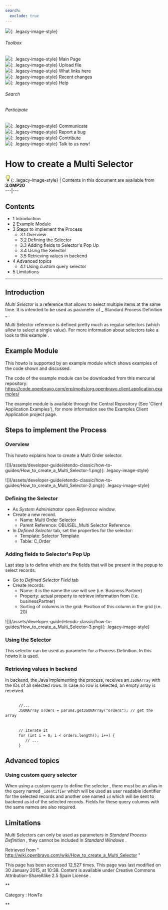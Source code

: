 ```yaml
---
search:
  exclude: true
---
```


![](skins/openbravo/images/social-blogs-sidebar-banner.png){: .legacy-image-style}

######  Toolbox

![](skins/openbravo/images/flecha1.jpg){: .legacy-image-style} Main Page  
![](skins/openbravo/images/flecha1.jpg){: .legacy-image-style} Upload file  
![](skins/openbravo/images/flecha1.jpg){: .legacy-image-style} What links here  
![](skins/openbravo/images/flecha1.jpg){: .legacy-image-style} Recent changes  
![](skins/openbravo/images/flecha1.jpg){: .legacy-image-style} Help  
  
  

######  Search

######  Participate

![](skins/openbravo/images/flecha1.jpg){: .legacy-image-style} Communicate  
![](skins/openbravo/images/flecha1.jpg){: .legacy-image-style} Report a bug  
![](skins/openbravo/images/flecha1.jpg){: .legacy-image-style} Contribute  
![](skins/openbravo/images/flecha1.jpg){: .legacy-image-style} Talk to us now!  

  

#  How to create a Multi Selector

![](/assets/developer-guide/etendo-classic/how-to-guides/Bulbgraph.png){: .legacy-image-style} |
Contents in this document are available from **3.0MP20**  
---|---  
  
##  Contents

  * 1  Introduction 
  * 2  Example Module 
  * 3  Steps to implement the Process 
    * 3.1  Overview 
    * 3.2  Defining the Selector 
    * 3.3  Adding fields to Selector's Pop Up 
    * 3.4  Using the Selector 
    * 3.5  Retrieving values in backend 
  * 4  Advanced topics 
    * 4.1  Using custom query selector 
  * 5  Limitations 

  
---  
  
##  Introduction

_Multi Selector_ is a reference that allows to select multiple items at the
same time. It is intended to be used as parameter of _ Standard Process
Definition  _ .

Multi Selector reference is defined pretty much as regular selectors (which
allow to select a single value). For more information about selectors take a
look to this  example  .

##  Example Module

This howto is supported by an example module which shows examples of the code
shown and discussed.

The code of the example module can be downloaded from this mercurial
repository:
https://code.openbravo.com/erp/mods/org.openbravo.client.application.examples/

The example module is available through the Central Repository (See 'Client
Application Examples'), for more information see the  Examples Client
Application  project page.

##  Steps to implement the Process

###  Overview

This howto explains how to create a Multi Order selector.

![](/assets/developer-guide/etendo-classic/how-to-
guides/How_to_create_a_Multi_Selector-1.png){: .legacy-image-style}

![](/assets/developer-guide/etendo-classic/how-to-
guides/How_to_create_a_Multi_Selector-2.png){: .legacy-image-style}

###  Defining the Selector

  * As _System Administrator_ open _Reference_ window. 
  * Create a new record. 
    * Name: Multi Order Selector 
    * Parent Reference: OBUISEL_Multi Selector Reference 
  * In _Defined Selector_ tab, set the properties for the selector: 
    * Template: Selector Template 
    * Table: C_Order 

###  Adding fields to Selector's Pop Up

Last step is to define which are the fields that will be present in the popup
to select records.

  * Go to _Defined Selector Field_ tab 
  * Create records: 
    * Name: it is the name the use will see (i.e. Business Partner) 
    * Property: actual property to retrieve information from (i.e. businessPartner) 
    * Sorting of columns in the grid: Position of this column in the grid (i.e. 20) 

![](/assets/developer-guide/etendo-classic/how-to-
guides/How_to_create_a_Multi_Selector-3.png){: .legacy-image-style}

###  Using the Selector

This selector can be used as parameter for a Process Definition. In  this
howto  it is used.

###  Retrieving values in backend

In backend, the Java implementing the process, receives an ` JSONArray ` with
the IDs of all selected rows. In case no row is selected, an empty array is
received.

    
    
     
          //...
          JSONArray orders = params.getJSONArray("orders"); // get the array
         
     
          // iterate it
          for (int i = 0; i < orders.length(); i++) {
             // ...
          }

##  Advanced topics

###  Using custom query selector

When using a  custom query to define the selector  , there must be an alias in
the query named ` _identifier ` which will be used as user readable identifier
for the selected records and another one named ` id ` which will be sent to
backend as id of the selected records. Fields for these query columns with the
same names are also required.

##  Limitations

Multi Selectors can only be used as parameters in _Standard Process
Definition_ , they cannot be included in _Standard Windows_ .

Retrieved from "
http://wiki.openbravo.com/wiki/How_to_create_a_Multi_Selector  "

This page has been accessed 12,527 times. This page was last modified on 30
January 2015, at 10:38. Content is available under  Creative Commons
Attribution-ShareAlike 2.5 Spain License  .

  
**

Category  :  HowTo

**

